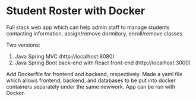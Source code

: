 # Student Roster with Docker

Full stack web app which can help admin staff to manage students contacting information, assign/remove dormitory, enroll/remove classes

Two versions: 
  1. Java Spring MVC (http://localhost:8080)
  2. Java Spring Boot back-end with React front-end (http://localhost:3000)

Add Dockerfile for frontend and backend, respectively.
Made a yaml file which allows frontend, backend, and databases to be put into docker containers separately under the same newwork. 
App can be run with Docker.
